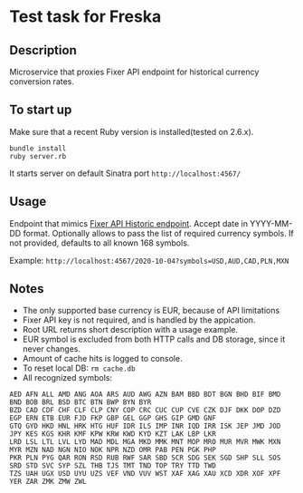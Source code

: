 # Test task for Freska

## Description
Microservice that proxies Fixer API endpoint for historical currency conversion rates.

## To start up
Make sure that a recent Ruby version is installed(tested on 2.6.x).
```
bundle install
ruby server.rb
```
It starts server on default Sinatra port `http://localhost:4567/`

## Usage
Endpoint that mimics [Fixer API Historic endpoint](https://fixer.io/documentation).
Accept date in YYYY-MM-DD format.
Optionally allows to pass the list of required currency symbols.
If not provided, defaults to all known 168 symbols.

Example:
`http://localhost:4567/2020-10-04?symbols=USD,AUD,CAD,PLN,MXN`

## Notes
* The only supported base currency is EUR, because of API limitations
* Fixer API key is not required, and is handled by the appication.
* Root URL returns short description with a usage example.
* EUR symbol is excluded from both HTTP calls and DB storage, since it never changes.
* Amount of cache hits is logged to console.
* To reset local DB: `rm cache.db`
* All recognized symbols:
```
AED AFN ALL AMD ANG AOA ARS AUD AWG AZN BAM BBD BDT BGN BHD BIF BMD BND BOB BRL BSD BTC BTN BWP BYN BYR
BZD CAD CDF CHF CLF CLP CNY COP CRC CUC CUP CVE CZK DJF DKK DOP DZD EGP ERN ETB EUR FJD FKP GBP GEL GGP GHS GIP GMD GNF
GTQ GYD HKD HNL HRK HTG HUF IDR ILS IMP INR IQD IRR ISK JEP JMD JOD JPY KES KGS KHR KMF KPW KRW KWD KYD KZT LAK LBP LKR
LRD LSL LTL LVL LYD MAD MDL MGA MKD MMK MNT MOP MRO MUR MVR MWK MXN MYR MZN NAD NGN NIO NOK NPR NZD OMR PAB PEN PGK PHP
PKR PLN PYG QAR RON RSD RUB RWF SAR SBD SCR SDG SEK SGD SHP SLL SOS SRD STD SVC SYP SZL THB TJS TMT TND TOP TRY TTD TWD
TZS UAH UGX USD UYU UZS VEF VND VUV WST XAF XAG XAU XCD XDR XOF XPF YER ZAR ZMK ZMW ZWL
```
